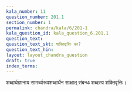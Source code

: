 ```yaml
---
kala_number: 11
question_number: 201.1
section_number: 1
permalink: chandra/kala/6/201-1
kala_question_id: kala_question_6.201.1
question_text: 
question_text_skt: शक्तिवृत्तिः का?
question_text_hin: 
layout: layout_chandra_question
draft: true
index_terms:
---
```


<!-- skt-start -->
शब्दार्थज्ञानाय सामर्थ्यरूपशब्दार्थेन साक्षात् संबन्धः शब्दस्य शक्तिवृत्तिः।
<!-- skt-end -->

<!-- eng-start -->
<!-- eng-end -->

